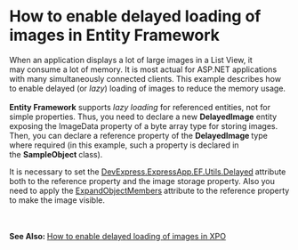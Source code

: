 # How to enable delayed loading of images in Entity Framework


<p>When an application displays a lot of large images in a List View, it may consume a lot of memory. It is most actual for ASP.NET applications with many simultaneously connected clients. This example describes how to enable delayed (or <em>lazy</em>) loading of images to reduce the memory usage.<br /><br /><strong>Entity Framework</strong> supports <em>lazy loading </em>for referenced entities, not for simple properties. Thus, you need to declare a new <strong>DelayedImage</strong> entity exposing the ImageData property of a byte array type for storing images. Then, you can declare a reference property of the <strong>DelayedImage </strong>type where required (in this example, such a property is declared in the <strong>SampleObject </strong>class). </p>
<p>It is necessary to set the <a href="http://help.devexpress.com/#Xaf/clsDevExpressExpressAppEFUtilsDelayedAttributetopic">DevExpress.ExpressApp.EF.Utils.Delayed</a><strong> </strong>attribute both to the reference property and the image storage property. Also you need to apply the <a href="http://help.devexpress.com/#Xaf/DevExpressPersistentBaseExpandObjectMembersEnumtopic">ExpandObjectMembers</a><strong> </strong>attribute to the reference property to make the image visible.</p>
<p><br /><br /><strong>See Also: </strong><a href="https://www.devexpress.com/Support/Center/p/T162404">How to enable delayed loading of images in XPO</a></p>

<br/>


